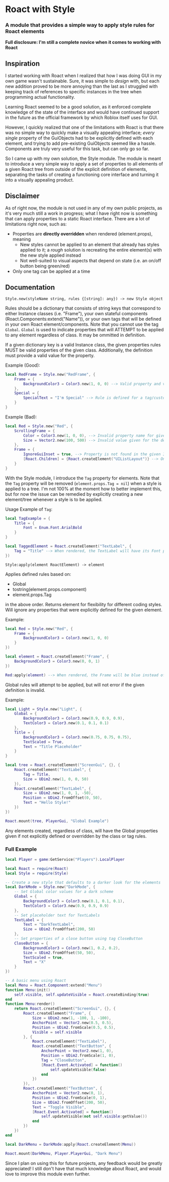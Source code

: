 # Roact with Style
### A module that provides a simple way to apply style rules for Roact elements
**Full disclosure: I'm still a complete novice when it comes to working with Roact**
## Inspiration
I started working with Roact when I realized that how I was doing GUI in my own game wasn't sustainable. Sure, it was simple to *design* with, but each new addition proved to be more annoying than the last as I struggled with keeping track of references to specific instances in the tree when programming actual functionality.

Learning Roact seemed to be a good solution, as it enforced complete knowledge of the state of the interface and would have continued support in the future as the official framework by which Roblox itself uses for GUI.

However, I quickly realized that one of the limitations with Roact is that there was no simple way to quickly make a visually appealing interface; *every single* property of the GuiObjects had to be explicitly defined with each element, and trying to add pre-existing GuiObjects seemed like a hassle. Components are truly very useful for this task, but can only go so far.

So I came up with my own solution, the Style module. The module is meant to introduce a very simple way to apply a set of properties to all elements of a given Roact tree from outside of the explicit definition of elements, separating the tasks of creating a functioning core interface and turning it into a visually appealing product.

## Disclaimer
As of right now, the module is not used in any of my own public projects, as it's very much still a work in progress; what I have right now is something that can apply properties to a static Roact interface. There are a lot of limitations right now, such as:
- Properties are **directly overridden** when rendered (element.props), meaning
    - New styles cannot be applied to an element that already has styles applied to it; a *rough* solution is recreating the entire element(s) with the new style applied instead
    - Not well-suited to visual aspects that depend on state (i.e. an on/off button being green/red)
- Only one tag can be applied at a time


## Documentation
`Style.new(styleName string, rules {[string]: any}) -> new Style object`

Rules should be a dictionary that consists of string keys
that correspond to either Instance classes (i.e. "Frame"),
your own stateful components (Roact.Components:extend("Name")),
or your own tags that will be defined in your own Roact element/components.
Note that you cannot use the tag `Global`. `Global` is used to
indicate properties that will ATTEMPT to be applied to any element
regardless of class. It may be ommitted in definition.

If a given dictionary key is a valid Instance class,
the given properties rules MUST be valid properties of the given class.
Additionally, the definition must provide a valid value for the property.

Example (Good):
```lua
local RedFrame = Style.new("RedFrame", {
    Frame = {
        BackgroundColor3 = Color3.new(1, 0, 0) --> Valid property and value
    },
    Special = {
        SpecialText = "I'm Special" --> Rule is defined for a tag/custom component, and thus any property/value can be given
    }
}
```
Example (Bad):
```lua
local Red = Style.new("Red", {
    ScrollingFrame = {
        Color = Color3.new(1, 0, 0), --> Invalid property name for given Instance class
        Size = Vector2.new(100, 500) --> Invalid value given for the defined property
    },
    Frame = {
        IgnoreGuiInset = true, --> Property is not found in the given Instance class
        [Roact.Children] = {Roact.createElement("UIListLayout")} --> Only strings can be used as property keys
    }
}
```
With the Style module, I introduce the `Tag` property for elements.
Note that the `Tag` property will be removed (`element.props.Tag = nil`)
when a style is applied to a tree. I'm not 100% at the moment how to
better implement this, but for now the issue can be remedied by
explicitly creating a new element/tree whenever a style is to be applied.

Usage Example of `Tag`:
```lua
local TagExample = {
    Title = {
        Font = Enum.Font.ArialBold
    }
}

local TaggedElement = Roact.createElement("TextLabel", {
    Tag = "Title" --> When rendered, the TextLabel will have its Font property set to ArialBold
})
```

`Style:apply(element RoactElement) -> element`

Applies defined rules based on:

- Global
- tostring(element.props.component)
- element.props.Tag

in the above order.
Returns element for flexibility for different coding styles.
Will ignore any properties that were explicitly defined for the given element.
    
Example:
```lua
local Red = Style.new("Red", {
    Frame = {
        BackgroundColor3 = Color3.new(1, 0, 0)
    }
})

local element = Roact.createElement("Frame", {
    BackgroundColor3 = Color3.new(0, 0, 1)
})

Red:apply(element) --> When rendered, the Frame will be blue instead of red regardless of styles applied
```
Global rules will attempt to be applied, but will not error if the given definition is invalid.

Example:
```lua
local Light = Style.new("Light", {
    Global = {
        BackgroundColor3 = Color3.new(0.9, 0.9, 0.9),
        TextColor3 = Color3.new(0.1, 0.1, 0.1)
    },
    Title = {
        BackgroundColor3 = Color3.new(0.75, 0.75, 0.75),
        TextScaled = True,
        Text = "Title Placeholder"
    }
}

local tree = Roact.createElement("ScreenGui", {}, {
    Roact.createElement("TextLabel", {
        Tag = Title,
        Size = UDim2.new(1, 0, 0, 50)
    }),
    Roact.createElement("TextLabel", {
        Size = UDim2.new(1, 0, 1, -50),
        Position = UDim2.fromOffset(0, 50),
        Text = "Hello Style!"
    })
})

Roact.mount(tree, PlayerGui, "Global Example")
```
Any elements created, regardless of class, will have the Global properties given
if not explicitly defined or overridden by the class or tag rules.

### Full Example
```lua
local Player = game:GetService("Players").LocalPlayer

local Roact = require(Roact)
local Style = require(Style)

-- Create a new style that defaults to a darker look for the elements
local DarkMode = Style.new("DarkMode", {
    -- Set Global color values for a dark scheme
    Global = {
        BackgroundColor3 = Color3.new(0.1, 0.1, 0.1),
        TextColor3 = Color3.new(0.9, 0.9, 0.9)
    },
    -- Set placeholder text for TextLabels
    TextLabel = {
        Text = "DarkTextLabel",
        Size = UDim2.fromOffset(200, 50)
    },
    -- Set properties of a close button using tag CloseButton
    CloseButton = {
        BackgroundColor3 = Color3.new(1, 0.2, 0.2),
        Size = UDim2.fromOffset(50, 50),
        TextScaled = true,
        Text = "X"
    }
})

-- A basic menu using Roact
local Menu = Roact.Component:extend("Menu")
function Menu:init()
    self.visible, self.updateVisible = Roact.createBinding(true)
end
function Menu:render()
    return Roact.createElement("ScreenGui", {}, {
        Roact.createElement("Frame", {
            Size = UDim2.new(1, -100, 1, -100),
            AnchorPoint = Vector2.new(0.5, 0.5),
            Position = UDim2.fromScale(0.5, 0.5),
            Visible = self.visible
        }, {
            Roact.createElement("TextLabel"),
            Roact.createElement("TextButton", {
                AnchorPoint = Vector2.new(1, 0),
                Position = UDim2.fromScale(1, 0),
                Tag = "CloseButton",
                [Roact.Event.Activated] = function()
                    self.updateVisible(false)
                end
            })
        }),
        Roact.createElement("TextButton", {
            AnchorPoint = Vector2.new(0, 1),
            Position = UDim2.fromScale(0, 1),
            Size = UDim2.fromOffset(200, 50),
            Text = "Toggle Visible",
            [Roact.Event.Activated] = function()
                self.updateVisible(not self.visible:getValue())
            end
        })
    })
end

local DarkMenu = DarkMode:apply(Roact.createElement(Menu))

Roact.mount(DarkMenu, Player.PlayerGui, "Dark Menu")
```

Since I plan on using this for future projects, any feedback would be greatly appreciated! I still don't have that much knowledge about Roact, and would love to improve this module even further.